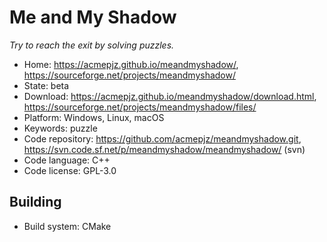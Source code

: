 # Me and My Shadow

_Try to reach the exit by solving puzzles._

- Home: https://acmepjz.github.io/meandmyshadow/, https://sourceforge.net/projects/meandmyshadow/
- State: beta
- Download: https://acmepjz.github.io/meandmyshadow/download.html, https://sourceforge.net/projects/meandmyshadow/files/
- Platform: Windows, Linux, macOS
- Keywords: puzzle
- Code repository: https://github.com/acmepjz/meandmyshadow.git, https://svn.code.sf.net/p/meandmyshadow/meandmyshadow/ (svn)
- Code language: C++
- Code license: GPL-3.0

## Building

- Build system: CMake
